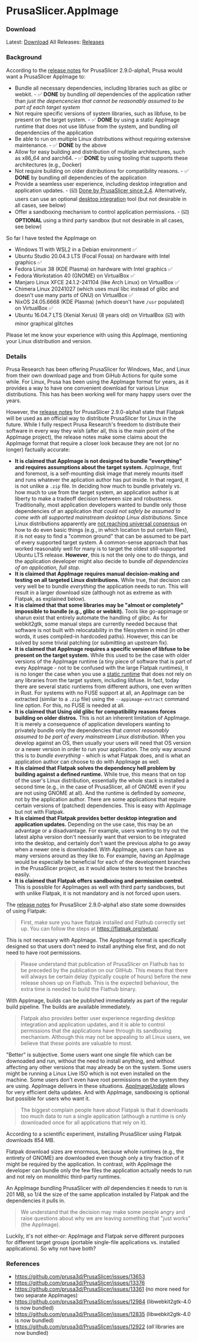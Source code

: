 # PrusaSlicer.AppImage

### Download

Latest: [Download](releases/latest)
All Releases: [Releases](releases)

### Background

According to the [release notes](https://github.com/prusa3d/PrusaSlicer/releases/tag/version_2.9.0-alpha1) for PrusaSlicer 2.9.0-alpha1, Prusa would want a PrusaSlicer AppImage to:

* Bundle all necessary dependencies, including libraries such as glibc or webkit. - ✅ **DONE** by bundling _all_ dependencies of the application rather than _just the depencencies that cannot be reasonably assumed to be part of each target system_
* Not require specific versions of system libraries, such as libfuse, to be present on the target system. - ✅ **DONE** by using a static AppImage runtime that does not use libfuse from the system, and bundling _all_ dependencies of the application
* Be able to run on multiple Linux distributions without requiring extensive maintenance. - ✅ **DONE** by the above
* Allow for easy building and distribution of multiple architectures, such as x86_64 and aarch64. - ✅ **DONE** by using tooling that supports these architectures (e.g., Docker)
* Not require building on older distributions for compatibility reasons. - ✅ **DONE** by bundling _all_ dependencies of the application
* Provide a seamless user experience, including desktop integration and application updates. - (☑️) [Done by PrusaSlicer since 2.4](https://github.com/prusa3d/PrusaSlicer/blob/ae97d00c34258f85b98fb000c131162863424a04/doc/How%20to%20build%20-%20Linux%20et%20al.md?plain=1#L121). Alternatively, users can use an optional [desktop integration](https://github.com/AppImageCommunity/awesome-appimage?tab=readme-ov-file#desktop-integration) tool (but not desirable in all cases, see below)
* Offer a sandboxing mechanism to control application permissions. - (☑️) **OPTIONAL** using a third party sandbox (but not desirable in all cases, see below)

So far I have tested the AppImage on
* Windows 11 with WSL2 in a Debian environment ✅
* Ubuntu Studio 20.04.3 LTS (Focal Fossa) on hardware with Intel graphics ✅
* Fedora Linux 38 (KDE Plasma) on hardware with Intel graphics ✅
* Fedora Workstation 40 (GNOME) on VirtualBox ✅
* Manjaro Linux XFCE 24.1.2-241104 (like Arch Linux) on VirtualBox ✅
* Chimera Linux 20241027 (which uses musl libc instead of glibc and doesn't use many parts of GNU) on VirtualBox ✅
* NixOS 24.05.6668 (KDE Plasma) (which doesn't have `/usr` populated) on VirtualBox ✅
* Ubuntu 16.04.7 LTS (Xenial Xerus) (8 years old) on VirtualBox (☑️) with minor graphical glitches

Please let me know your experience with using this AppImage, mentioning your Linux distribution and version.

### Details

Prusa Research has been offering PrusaSlicer for Windows, Mac, and Linux from their own download page and from GiHub Actions for quite some while. For Linux, Prusa has been using the AppImage format for years, as it provides a way to have one convenient download for various Linux distributions. This has has been working well for many happy users over the years. 

However, the [release notes](https://github.com/prusa3d/PrusaSlicer/releases/tag/version_2.9.0-alpha1) for PrusaSlicer 2.9.0-alpha1 state that Flatpak will be used as an official way to distribute PrusaSlicer for Linux in the future.
While I fully respect Prusa Research's freedom to distribute their software in every way they wish (after all, this is the main point of the AppImage project), the release notes make some claims about the AppImage format that require a closer look because they are not (or no longer) factually accurate:

* **It is claimed that AppImage is not designed to bundle "everything" and requires assumptions about the target system.** AppImage, first and foremost, is a self-mounting disk image that merely mounts itself and runs whatever the aplication author has put inside. In that regard, it is not unlike a `.zip` file. In deciding how much to bundle privately vs. how much to use from the target system, an application author is at liberty to make a tradeoff decision between size and robustness. Traditionally, most application developers wanted to bundle only those dependencies of an application _that could not safely be assumed to come with all supported mainstream desktop Linux distributions_. Since Linux distributions apparently are [not reaching universal consensus](https://gitlab.com/probono/platformissues) on how to do even basic things (e.g., in which location to put certain files), it is not easy to find a "common ground" that can be assumed to be part of every supported target system. A common-sense approach that has worked reasonably well for many is to target the oldest still-supported Ubuntu LTS release. **However**, this is not the only one to do things, and the application developer might also decide to bundle _all dependencies of an application, full stop_.
* **It is claimed that AppImage requires manual decision-making and testing on all targeted Linux distributions.** While true, that decision can very well be to bundle _everything_ the application needs to run. This will result in a larger download size (although not as extreme as with Flatpak, as explained below).
* **It is claimed that that some libraries may be "almost or completely" impossible to bundle (e.g., glibc or webkit).** Tools like go-appimage or sharun exist that entirely automate the handling of glibc. As for webkit2gtk, some manual steps are currently needed because that software is not built with relocatability in the filesystem in mind (in other words, it uses compiled-in hardcoded paths). However, this can be solved by some trivial patching (or submitting an upstream fix).
* **It is claimed that AppImage requires a specific version of libfuse to be present on the target system.** While this used to be the case with older versions of the AppImage runtime (a tiny piece of software that is part of evey AppImage - not to be confused with the large Flatpak runtimes), it is no longer the case when you use a [static runtime](https://github.com/AppImage/type2-runtime) that does not rely on any libraries from the target system, including libfuse. In fact, today there are several static runtiems from different authors, one even written in Rust. For systems with no FUSE support at all, an AppImage can be extracted (similar to a `.zip` file) using the `--appimage-extract` command line option. For this, no FUSE is needed at all.
* **It is claimed that Using old glibc for compatibility reasons forces building on older distros.** This is not an inherent limitation of AppImage. It is merely a consequence of application developers wanting to privately bundle only the dependencies that _cannot reasonably assumed to be part of every mainstream Linux distribution_. When you develop against an OS, then usually your users will need that OS version or a newer version in order to run your application. The only way around this is to _bundle everything_ - which is what Flatpak does, and is what an application author can choose to do with AppImage as well.
* **It is claimed that Flatpak solves the dependency hell problem by building against a defined runtime.** While true, this means that on top of the user's Linux distribution, essentially the whole stack is installed a second time (e.g., in the case of PrusaSlicer, all of GNOME even if you are not using GNOME at all). And the runtime is definded by _someone_, not by the application author. There are some applications that require certain versions of (patched) dependencies. This is easy with AppImage but not with Flatpak.
* **It is claimed that Flatpak provides better desktop integration and application updates.** Depending on the use case, this may be an advantage or a disadvantage. For example, users wanting to try out the latest alpha version don't neessarily want that version to be integrated into the desktop, and certainly don't want the previous alpha to go away when a newer one is downloaded. With AppImage, users can have as many versions around as they like to. For example, having an AppImage would be especially be beneficial for each of the development branches in the PrusaSlicer project, as it would allow testers to test the branches easily.
* **It is claimed that Flatpak offers sandboxing and permission control.** This is possible for AppImages as well with third party sandboxes, but with unlike Flatpak, it is not mandatory and is not forced upon users.

The [release notes](https://github.com/prusa3d/PrusaSlicer/releases/tag/version_2.9.0-alpha1) for PrusaSlicer 2.9.0-alpha1 also state some downsides of using Flatpak:

> First, make sure you have flatpak installed and Flathub correctly set up. You can follow the steps at https://flatpak.org/setup/.

This is not necessary with AppImage. The AppImage format is specifically designed so that users don't need to install anything else first, and do not need to have root permissions.

> Please understand that publication of PrusaSlicer on Flathub has to be preceded by the publication on our GitHub. This means that there will always be certain delay (typically couple of hours) before the new release shows up on Flathub. This is the expected behaviour, the extra time is needed to build the Flathub binary.

With AppImage, builds can be published immediately as part of the regular build pipeline. The builds are available immediately.

> Flatpak also provides better user experience regarding desktop integration and application updates, and it is able to control permissions that the applications have through its sandboxing mechanism. Although this may not be appealing to all Linux users, we believe that these points are valuable to most.

"Better" is subjective. Some users want one single file which can be downoaded and run, without the need to install anything, and without affecting any other versions that may already be on the system. Some users might be running a Linux Live ISO which is not even installed on the machine. Some users don't even have root permissions on the system they are using. AppImage delivers in these situations. [AppImageUpdate](https://github.com/AppImageCommunity/AppImageUpdate) allows for very efficient delta updates. And with AppImage, sandboxing is optional but possible for users who want it.

> The biggest complain people have about Flatpak is that it downloads too much data to run a single application (although a runtime is only downloaded once for all applications that rely on it).

According to a scientific experiment, installing PrusaSlicer using Flatpak downloads 854 MB.

Flatpak download sizes are enormous, because whole runtimes (e.g., the entirety of GNOME) are downloaded even though only a tiny fraction of it might be required by the application. In contrast, with AppImage the developer can bundle only the few files the application actually needs to run and not rely on monolithic third-party runtimes.

An AppImage bundling PrusaSlicer with _all_ dependencies it needs to run is 201 MB, so 1/4 the size of the same application installed by Flatpak and the dependencies it pulls in.

> We understand that the decision may make some people angry and raise questions about why we are leaving something that "just works" (the AppImage).

Luckily, it's not either-or: AppImage and Flatpak serve different purposes for different target groups (portable single-file applications vs. installed applications). So why not have both?

### References

* https://github.com/prusa3d/PrusaSlicer/issues/13653
* https://github.com/prusa3d/PrusaSlicer/issues/13376 
* https://github.com/prusa3d/PrusaSlicer/issues/13361 (no more need for two separate AppImages)
* https://github.com/prusa3d/PrusaSlicer/issues/12984 (libwebkit2gtk-4.0 is now bundled)
* https://github.com/prusa3d/PrusaSlicer/issues/12835 (libwebkit2gtk-4.0 is now bundled)
* https://github.com/prusa3d/PrusaSlicer/issues/12922 (_all_ libraries are now bundled)
